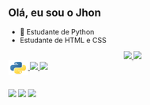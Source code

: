 ## Olá, eu sou o Jhon

- 🌱 Estudante de Python
- Estudante de HTML e CSS

<div align="center">
  <a href="https://github.com/jhonxl"</a>
<img height="180em" src="https://github-readme-stats.vercel.app/api?username=jhonxl&show_icons=true&theme=dark&include_all_commits=true&count_private=true"/>
  <img height="180em" src="https://github-readme-stats.vercel.app/api/top-langs/?username=jhonxl&layout=compact&langs_count=7&theme=dark"/>

  </div>

  <img align="center" alt="jhon-Python" height="30" width="40" src="https://raw.githubusercontent.com/devicons/devicon/master/icons/python/python-original.svg">
  <img src="https://cdn.jsdelivr.net/gh/devicons/devicon/icons/html5/html5-original.svg" /> 
  <img src="https://cdn.jsdelivr.net/gh/devicons/devicon/icons/css3/css3-original.svg" />
          
</div>

##

<div>
  <a href="https://youtube.com/channel/UCIvAQAkOSKrm2yhJ1LiFOLA" target="_blank"><img src="https://img.shields.io/badge/YouTube-FF0000?style=for-the-badge&logo=youtube&logoColor=white" target="_blank"></a>
  <a href="https://instagram.com/_jhonrr?igshid=YmMyMTA2M2Y=" target="_blank"><img src="https://img.shields.io/badge/-Instagram-%23E4405F?style=for-the-badge&logo=instagram&logoColor=white" target="_blank"></a>
  <a href="http://twitch.tv/jhonrrj" target="_blank"><img src="https://img.shields.io/badge/Twitch-9146FF?style=for-the-badge&logo=twitch&logoColor=white" target="_blank"></a>
  
</div>
